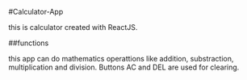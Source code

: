 #Calculator-App

this is calculator created with ReactJS.


##functions

this app can do mathematics operattions like addition, substraction, multiplication and division.
Buttons AC and DEL are used for clearing.
